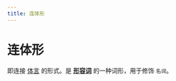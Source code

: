 ```yaml
---
title: 连体形
---
```


# 连体形

即连接 [体言](../term/ty.md) 的形式。是 **[形容词](../adjective.md)** 的一种词形，用于修饰 `名词`。
